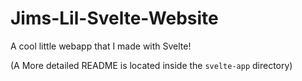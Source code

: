 # Jims-Lil-Svelte-Website
A cool little webapp that I made with Svelte!

(A More detailed README is located inside the `svelte-app` directory)
